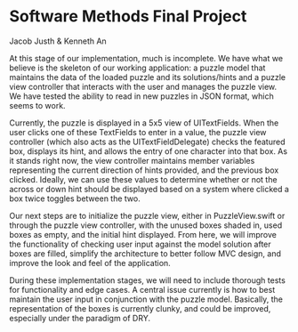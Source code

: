 #  Software Methods Final Project 
Jacob Justh & Kenneth An


At this stage of our implementation, much is incomplete. We have what we believe is the skeleton of our working application: a puzzle model that maintains the data of the loaded puzzle and its solutions/hints and a puzzle view controller that interacts with the user and manages the puzzle view. We have tested the ability to read in new puzzles in JSON format, which seems to work. 

Currently, the puzzle is displayed in a 5x5 view of UITextFields. When the user clicks one of these TextFields to enter in a value, the puzzle view controller (which also acts as the UITextFieldDelegate) checks the featured box, displays its hint, and allows the entry of one character into that box. As it stands right now, the view controller maintains member variables representing the current direction of hints provided, and the previous box clicked. Ideally, we can use these values to determine whether or not the across or down hint should be displayed based on a system where clicked a box twice toggles between the two. 

Our next steps are to initialize the puzzle view, either in PuzzleView.swift or through the puzzle view controller, with the unused boxes shaded in, used boxes as empty, and the initial hint displayed. From here, we will improve the functionality of checking user input against the model solution after boxes are filled, simplify the architecture to better follow MVC design, and improve the look and feel of the application.  

During these implementation stages, we will need to include thorough tests for functionality and edge cases. A central issue currently is how to best maintain the user input in conjunction with the puzzle model. Basically, the representation of the boxes is currently clunky, and could be improved, especially under the paradigm of DRY. 
